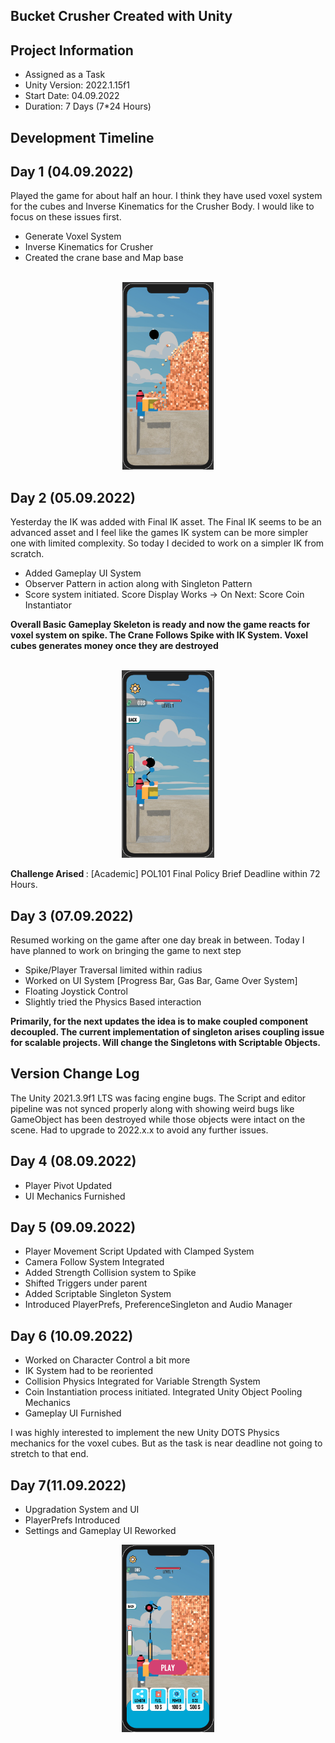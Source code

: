 ## Bucket Crusher Created with Unity

## Project Information
- Assigned as a Task
- Unity Version: 2022.1.15f1
- Start Date: 04.09.2022
- Duration: 7 Days (7*24 Hours)

## Development Timeline

## Day 1 (04.09.2022)
Played the game for about half an hour. I think they have used voxel system for the cubes and Inverse Kinematics for the Crusher Body. I would like to focus on these issues first.
- Generate Voxel System
- Inverse Kinematics for Crusher
- Created the crane base and Map base
<br>
<center>
<img src="Screenshot/Day1.png" height="300px">
</center>

## Day 2 (05.09.2022)
Yesterday the IK was added with Final IK asset. The Final IK seems to be an advanced asset and I feel like the games IK system can be more simpler one with limited complexity. 
So today I decided to work on a simpler IK from scratch.
- Added Gameplay UI System
- Observer Pattern in action along with Singleton Pattern
- Score system initiated. Score Display Works -> On Next: Score Coin Instantiator

<b> Overall Basic Gameplay Skeleton is ready and now the game reacts for voxel system on spike. The Crane Follows Spike with IK System. Voxel cubes generates money once they are destroyed </b>
<br><br>
<center>
<img src="Screenshot/Day2.png" height="300px">
</center>

<b> Challenge Arised </b>: [Academic] POL101 Final Policy Brief Deadline within 72 Hours.

## Day 3 (07.09.2022)
Resumed working on the game after one day break in between. Today I have planned to work on bringing the game to next step

- Spike/Player Traversal limited within radius
- Worked on UI System [Progress Bar, Gas Bar, Game Over System]
- Floating Joystick Control
- Slightly tried the Physics Based interaction

<b> Primarily, for the next updates the idea is to make coupled component decoupled. The current implementation of singleton arises coupling issue for scalable projects. Will change the Singletons with Scriptable Objects.  </b>

## Version Change Log
The Unity 2021.3.9f1 LTS was facing engine bugs. The Script and editor pipeline was not synced properly along with showing weird bugs like GameObject has been destroyed while those objects were intact on the scene. Had to upgrade to 2022.x.x to avoid any further issues.

## Day 4 (08.09.2022)
- Player Pivot Updated
- UI Mechanics Furnished

## Day 5 (09.09.2022)
- Player Movement Script Updated with Clamped System
- Camera Follow System Integrated
- Added Strength Collision system to Spike
- Shifted Triggers under parent
- Added Scriptable Singleton System
- Introduced PlayerPrefs, PreferenceSingleton and Audio Manager

## Day 6 (10.09.2022)
- Worked on Character Control a bit more
- IK System had to be reoriented
- Collision Physics Integrated for Variable Strength System
- Coin Instantiation process initiated. Integrated Unity Object Pooling Mechanics
- Gameplay UI Furnished

I was highly interested to implement the new Unity DOTS Physics mechanics for the voxel cubes. But as the task is near deadline not going to stretch to that end.

## Day 7(11.09.2022)
- Upgradation System and UI 
- PlayerPrefs Introduced
- Settings and Gameplay UI Reworked

<center>
<img src="Screenshot/Day7.png" height="300px">
</center>